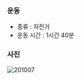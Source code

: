 ### 운동
- 종류 : 자전거
- 운동 시간 : 1시간 40분

### 사진
![201007](https://user-images.githubusercontent.com/56301069/95824766-d2d80900-0d6a-11eb-9fb2-ebf2fa385d20.jpg)

